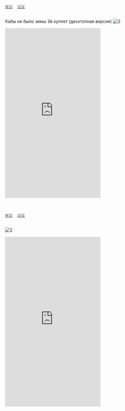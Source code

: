 <span id="ru"><a href='#ru'>🇷🇺</a> &nbsp;&nbsp;&nbsp;<a href='#en'>🇺🇸</a> &nbsp;&nbsp;&nbsp;</span><br><br>

Кабы не было зимы 3й куплет (десктопная версия)
![2](https://github.com/user-attachments/assets/612881cd-9ed7-430b-a25f-ed44c3bfa45f)

<iframe width="315" height="560" src="https://www.youtube.com/embed/sl7Sd3Ji4NY" frameborder="0" allow="accelerometer; autoplay; clipboard-write; encrypted-media; gyroscope; picture-in-picture; web-share"allowfullscreen></iframe>

<br><br>
<span id="en"><a href='#ru'>🇷🇺</a> &nbsp;&nbsp;&nbsp;<a href='#en'>🇺🇸</a> &nbsp;&nbsp;&nbsp;</span><br><br>

![2](https://github.com/user-attachments/assets/612881cd-9ed7-430b-a25f-ed44c3bfa45f)


<iframe width="315" height="560" src="https://www.youtube.com/embed/jwP2Pl74soQ" frameborder="0" allow="accelerometer; autoplay; clipboard-write; encrypted-media; gyroscope; picture-in-picture; web-share"allowfullscreen></iframe>



<br><br>
